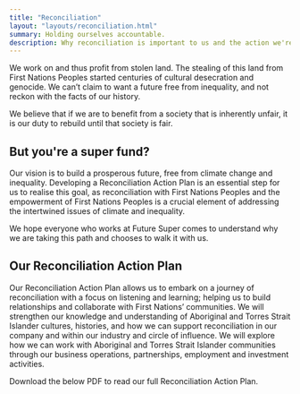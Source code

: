 ```yaml
---
title: "Reconciliation"
layout: "layouts/reconciliation.html"
summary: Holding ourselves accountable.
description: Why reconciliation is important to us and the action we're taking.
---
```


We work on and thus profit from stolen land. The stealing of this land from First Nations Peoples started centuries of cultural desecration and genocide. We can’t claim to want a future free from inequality, and not reckon with the facts of our history.

We believe that if we are to benefit from a society that is inherently unfair, it is our duty to rebuild until that society is fair.

## But you're a super fund?

Our vision is to build a prosperous future, free from climate change and inequality. Developing a Reconciliation Action Plan is an essential step for us to realise this goal, as reconciliation with First Nations Peoples and the empowerment of First Nations Peoples is a crucial element of addressing the intertwined issues of climate and inequality.

We hope everyone who works at Future Super comes to understand why we are taking this path and chooses to walk it with us.

## Our Reconciliation Action Plan

Our Reconciliation Action Plan allows us to embark on a journey of reconciliation with a focus on listening and learning; helping us to build relationships and collaborate with First Nations’ communities. We will strengthen our knowledge and understanding of Aboriginal and Torres Strait Islander cultures, histories, and how we can support reconciliation in our company and within our industry and circle of influence. We will explore how we can work with Aboriginal and Torres Strait Islander communities through our business operations, partnerships, employment and investment activities.

Download the below PDF to read our full Reconciliation Action Plan.

